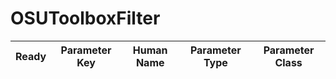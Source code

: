 # OSUToolboxFilter

| Ready | Parameter Key | Human Name | Parameter Type | Parameter Class |
|-------|---------------|------------|-----------------|----------------|
